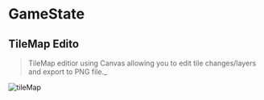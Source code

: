 # GameState

## TileMap Edito
>TileMap editior using Canvas allowing you to edit tile changes/layers and export to PNG file._

![tileMap](https://media4.giphy.com/media/FvYy7EKzMcLBf60rzI/giphy.gif)
